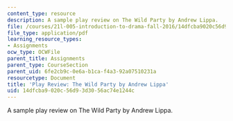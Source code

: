 ```yaml
---
content_type: resource
description: A sample play review on The Wild Party by Andrew Lippa.
file: /courses/21l-005-introduction-to-drama-fall-2016/14dfcba9020c56d93d3056ac74e1244c_MIT21L_005F16_WildParty.pdf
file_type: application/pdf
learning_resource_types:
- Assignments
ocw_type: OCWFile
parent_title: Assignments
parent_type: CourseSection
parent_uid: 6fe2cb9c-0e6a-b1ca-f4a3-92a07510231a
resourcetype: Document
title: 'Play Review: The Wild Party by Andrew Lippa'
uid: 14dfcba9-020c-56d9-3d30-56ac74e1244c
---
```

A sample play review on The Wild Party by Andrew Lippa.

